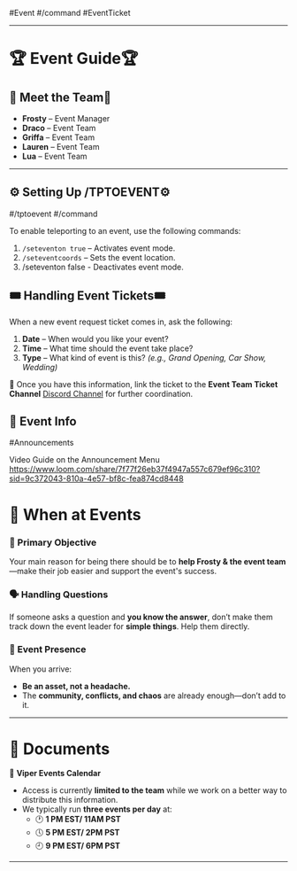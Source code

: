 #Event #/command #EventTicket

---
# 🏆 **Event Guide**🏆

## 🌟 **Meet the Team**🌟

- **Frosty** – Event Manager
- **Draco** – Event Team
- **Griffa** – Event Team
- **Lauren** – Event Team
- **Lua** – Event Team

---
## ⚙️ **Setting Up /TPTOEVENT**⚙️
#/tptoevent #/command 

To enable teleporting to an event, use the following commands:

1. `/seteventon true` – Activates event mode.
2. `/seteventcoords` – Sets the event location.
3. /seteventon false - Deactivates event mode.

## 🎟️ **Handling Event Tickets**🎟️

When a new event request ticket comes in, ask the following:

1. **Date** – When would you like your event?
2. **Time** – What time should the event take place?
3. **Type** – What kind of event is this? _(e.g., Grand Opening, Car Show, Wedding)_

🔗 Once you have this information, link the ticket to the **Event Team Ticket Channel** [Discord Channel](https://discord.com/channels/948070993518288936/1166159277543674006)  for further coordination.

## 📅 **Event Info**
#Announcements

Video Guide on the Announcement Menu
https://www.loom.com/share/7f77f26eb37f4947a557c679ef96c310?sid=9c372043-810a-4e57-bf8c-fea874cd8448

# 📌 When at Events  

### 🎯 Primary Objective  
Your main reason for being there should be to **help Frosty & the event team**—make their job easier and support the event's success.  

### 🗣️ Handling Questions  
If someone asks a question and **you know the answer**, don’t make them track down the event leader for **simple things**. Help them directly.  

### 🚦 Event Presence  
When you arrive:  
- **Be an asset, not a headache.**  
- The **community, conflicts, and chaos** are already enough—don’t add to it.  

---
  
# 📂 Documents  

📅 **Viper Events Calendar**  
- Access is currently **limited to the team** while we work on a better way to distribute this information.  
- We typically run **three events per day** at:  
  - 🕐 **1 PM EST/ 11AM PST**  
  - 🕔 **5 PM EST/ 2PM PST**  
  - 🕘 **9 PM EST/ 6PM PST**  


---
